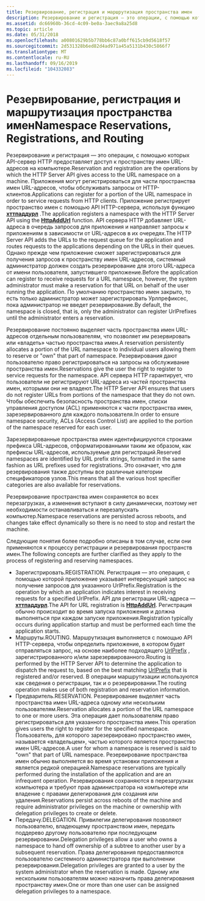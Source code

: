 ```yaml
---
title: Резервирование, регистрация и маршрутизация пространства имен
description: Резервирование и регистрация — это операции, с помощью которых API-сервер HTTP предоставляет доступ к пространству имен URL-адресов на компьютере.
ms.assetid: dc66960b-36cd-4c09-be0a-3aec9a8a25d8
ms.topic: article
ms.date: 05/31/2018
ms.openlocfilehash: a00801629b5b778bb6c87a0bff615cb9d5618f57
ms.sourcegitcommit: 2d531328b6ed82d4ad971a45a5131b430c5866f7
ms.translationtype: MT
ms.contentlocale: ru-RU
ms.lasthandoff: 09/16/2019
ms.locfileid: "104332083"
---
```

# <a name="namespace-reservations-registrations-and-routing"></a><span data-ttu-id="fcdcb-103">Резервирование, регистрация и маршрутизация пространства имен</span><span class="sxs-lookup"><span data-stu-id="fcdcb-103">Namespace Reservations, Registrations, and Routing</span></span>

<span data-ttu-id="fcdcb-104">Резервирование и регистрация — это операции, с помощью которых API-сервер HTTP предоставляет доступ к пространству имен URL-адресов на компьютере.</span><span class="sxs-lookup"><span data-stu-id="fcdcb-104">Reservation and registration are the operations by which the HTTP Server API gives access to the URL namespace on a machine.</span></span> <span data-ttu-id="fcdcb-105">Приложения могут регистрироваться для части пространства имен URL-адресов, чтобы обслуживать запросы от HTTP-клиентов.</span><span class="sxs-lookup"><span data-stu-id="fcdcb-105">Applications can register for a portion of the URL namespace in order to service requests from HTTP clients.</span></span> <span data-ttu-id="fcdcb-106">Приложение регистрирует пространство имен с помощью API HTTP-сервера, используя функцию [**хттпаддурл**](/windows/desktop/api/Http/nf-http-httpaddurl) .</span><span class="sxs-lookup"><span data-stu-id="fcdcb-106">The application registers a namespace with the HTTP Server API using the [**HttpAddUrl**](/windows/desktop/api/Http/nf-http-httpaddurl) function.</span></span> <span data-ttu-id="fcdcb-107">API сервера HTTP добавляет URL-адреса в очередь запросов для приложения и направляет запросы к приложениям в зависимости от URL-адресов в их очередях.</span><span class="sxs-lookup"><span data-stu-id="fcdcb-107">The HTTP Server API adds the URLs to the request queue for the application and routes requests to the applications depending on the URLs in their queues.</span></span> <span data-ttu-id="fcdcb-108">Однако прежде чем приложение сможет зарегистрироваться для получения запросов к пространству имен URL-адресов, системный администратор должен создать резервирование для этого URL-адреса от имени пользователя, запустившего приложение.</span><span class="sxs-lookup"><span data-stu-id="fcdcb-108">Before the application can register to receive requests for a URL namespace, however, the system administrator must make a reservation for that URL on behalf of the user running the application.</span></span> <span data-ttu-id="fcdcb-109">По умолчанию пространство имен закрыто, то есть только администратор может зарегистрировать Урлпрефиксес, пока администратор не введет резервирование.</span><span class="sxs-lookup"><span data-stu-id="fcdcb-109">By default, the namespace is closed, that is, only the administrator can register UrlPrefixes until the administrator enters a reservation.</span></span>

<span data-ttu-id="fcdcb-110">Резервирование постоянно выделяет часть пространства имен URL-адресов отдельным пользователям, что позволяет им резервировать или «владеть» частью пространства имен.</span><span class="sxs-lookup"><span data-stu-id="fcdcb-110">A reservation persistently allocates a portion of the URL namespace to individual users allowing them to reserve or "own" that part of namespace.</span></span> <span data-ttu-id="fcdcb-111">Резервирования дают пользователю право регистрироваться на запросы на обслуживание пространства имен.</span><span class="sxs-lookup"><span data-stu-id="fcdcb-111">Reservations give the user the right to register to service requests for the namespace.</span></span> <span data-ttu-id="fcdcb-112">API сервера HTTP гарантирует, что пользователи не регистрируют URL-адреса из частей пространства имен, которыми они не владеют.</span><span class="sxs-lookup"><span data-stu-id="fcdcb-112">The HTTP Server API ensures that users do not register URLs from portions of the namespace that they do not own.</span></span> <span data-ttu-id="fcdcb-113">Чтобы обеспечить безопасность пространства имен, списки управления доступом (ACL) применяются к части пространства имен, зарезервированного для каждого пользователя.</span><span class="sxs-lookup"><span data-stu-id="fcdcb-113">In order to ensure namespace security, ACLs (Access Control List) are applied to the portion of the namespace reserved for each user.</span></span>

<span data-ttu-id="fcdcb-114">Зарезервированные пространства имен идентифицируются строками префикса URL-адресов, отформатированными таким же образом, как префиксы URL-адресов, используемые для регистраций.</span><span class="sxs-lookup"><span data-stu-id="fcdcb-114">Reserved namespaces are identified by URL prefix strings, formatted in the same fashion as URL prefixes used for registrations.</span></span> <span data-ttu-id="fcdcb-115">Это означает, что для резервирования также доступны все различные категории спецификаторов узлов.</span><span class="sxs-lookup"><span data-stu-id="fcdcb-115">This means that all the various host specifier categories are also available for reservations.</span></span>

<span data-ttu-id="fcdcb-116">Резервирование пространства имен сохраняется во всех перезагрузках, а изменения вступают в силу динамически, поэтому нет необходимости останавливаться и перезапускать компьютер.</span><span class="sxs-lookup"><span data-stu-id="fcdcb-116">Namespace reservations are persisted across reboots, and changes take effect dynamically so there is no need to stop and restart the machine.</span></span>

<span data-ttu-id="fcdcb-117">Следующие понятия более подробно описаны в том случае, если они применяются к процессу регистрации и резервирования пространств имен.</span><span class="sxs-lookup"><span data-stu-id="fcdcb-117">The following concepts are further clarified as they apply to the process of registering and reserving namespaces.</span></span>

-   <span data-ttu-id="fcdcb-118">Зарегистрировать.</span><span class="sxs-lookup"><span data-stu-id="fcdcb-118">REGISTRATION.</span></span> <span data-ttu-id="fcdcb-119">Регистрация — это операция, с помощью которой приложение указывает интересующий запрос на получение запросов для указанного UrlPrefix.</span><span class="sxs-lookup"><span data-stu-id="fcdcb-119">Registration is the operation by which an application indicates interest in receiving requests for a specified UrlPrefix.</span></span> <span data-ttu-id="fcdcb-120">API для регистрации URL-адреса — [**хттпаддурл**](/windows/desktop/api/Http/nf-http-httpaddurl).</span><span class="sxs-lookup"><span data-stu-id="fcdcb-120">The API for URL registration is [**HttpAddUrl**](/windows/desktop/api/Http/nf-http-httpaddurl).</span></span> <span data-ttu-id="fcdcb-121">Регистрация обычно происходит во время запуска приложения и должна выполняться при каждом запуске приложения.</span><span class="sxs-lookup"><span data-stu-id="fcdcb-121">Registration typically occurs during application startup and must be performed each time the application starts.</span></span>
-   <span data-ttu-id="fcdcb-122">Маршруты.</span><span class="sxs-lookup"><span data-stu-id="fcdcb-122">ROUTING.</span></span> <span data-ttu-id="fcdcb-123">Маршрутизация выполняется с помощью API HTTP-сервера, чтобы определить приложение, в котором будет отправляться запрос, на основе наиболее подходящего [UrlPrefix](urlprefix-strings.md) , зарегистрированного и/или зарезервированного.</span><span class="sxs-lookup"><span data-stu-id="fcdcb-123">Routing is performed by the HTTP Server API to determine the application to dispatch the request to, based on the best matching [UrlPrefix](urlprefix-strings.md) that is registered and/or reserved.</span></span> <span data-ttu-id="fcdcb-124">В операции маршрутизации используются как сведения о регистрации, так и о резервировании.</span><span class="sxs-lookup"><span data-stu-id="fcdcb-124">The routing operation makes use of both registration and reservation information.</span></span>
-   <span data-ttu-id="fcdcb-125">Предваритель.</span><span class="sxs-lookup"><span data-stu-id="fcdcb-125">RESERVATION.</span></span> <span data-ttu-id="fcdcb-126">Резервирование выделяет часть пространства имен URL-адреса одному или нескольким пользователям.</span><span class="sxs-lookup"><span data-stu-id="fcdcb-126">Reservation allocates a portion of the URL namespace to one or more users.</span></span> <span data-ttu-id="fcdcb-127">Эта операция дает пользователям право регистрироваться для указанного пространства имен.</span><span class="sxs-lookup"><span data-stu-id="fcdcb-127">This operation gives users the right to register for the specified namespace.</span></span> <span data-ttu-id="fcdcb-128">Пользователь, для которого зарезервировано пространство имен, называется «владельцем», частью которого является пространство имен URL-адресов.</span><span class="sxs-lookup"><span data-stu-id="fcdcb-128">A user for whom a namespace is reserved is said to "own" that part of URL namespace.</span></span> <span data-ttu-id="fcdcb-129">Резервирование пространства имен обычно выполняется во время установки приложения и является редкой операцией.</span><span class="sxs-lookup"><span data-stu-id="fcdcb-129">Namespace reservations are typically performed during the installation of the application and are an infrequent operation.</span></span> <span data-ttu-id="fcdcb-130">Резервирования сохраняются в перезагрузках компьютера и требуют прав администратора на компьютере или владение с правами делегирования для создания или удаления.</span><span class="sxs-lookup"><span data-stu-id="fcdcb-130">Reservations persist across reboots of the machine and require administrator privileges on the machine or ownership with delegation privileges to create or delete.</span></span>
-   <span data-ttu-id="fcdcb-131">Передачу.</span><span class="sxs-lookup"><span data-stu-id="fcdcb-131">DELEGATION.</span></span> <span data-ttu-id="fcdcb-132">Привилегии делегирования позволяют пользователю, владеющему пространством имен, передать поддерево другому пользователю при последующем резервировании.</span><span class="sxs-lookup"><span data-stu-id="fcdcb-132">Delegation privileges allow a user who owns a namespace to hand off ownership of a subtree to another user by a subsequent reservation.</span></span> <span data-ttu-id="fcdcb-133">Права делегирования предоставляются пользователю системного администратора при выполнении резервирования.</span><span class="sxs-lookup"><span data-stu-id="fcdcb-133">Delegation privileges are granted to a user by the system administrator when the reservation is made.</span></span> <span data-ttu-id="fcdcb-134">Одному или нескольким пользователям можно назначить права делегирования пространству имен.</span><span class="sxs-lookup"><span data-stu-id="fcdcb-134">One or more than one user can be assigned delegation privileges to a namespace.</span></span>

 

 




